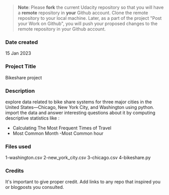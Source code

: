 >**Note**: Please **fork** the current Udacity repository so that you will have a **remote** repository in **your** Github account. Clone the remote repository to your local machine. Later, as a part of the project "Post your Work on Github", you will push your proposed changes to the remote repository in your Github account.

### Date created
15 Jan 2023

### Project Title
Bikeshare project

### Description
explore data related to bike share systems for three major cities in the United States—Chicago, New York City, and Washington using python. import the data and answer interesting questions about it by computing descriptive statistics like :
- Calculating The Most Frequent Times of Travel
- Most Common Month
-Most Common hour

### Files used
1-washington.csv
2-new_york_city.csv
3-chicago.csv
4-bikeshare.py

### Credits
It's important to give proper credit. Add links to any repo that inspired you or blogposts you consulted.


